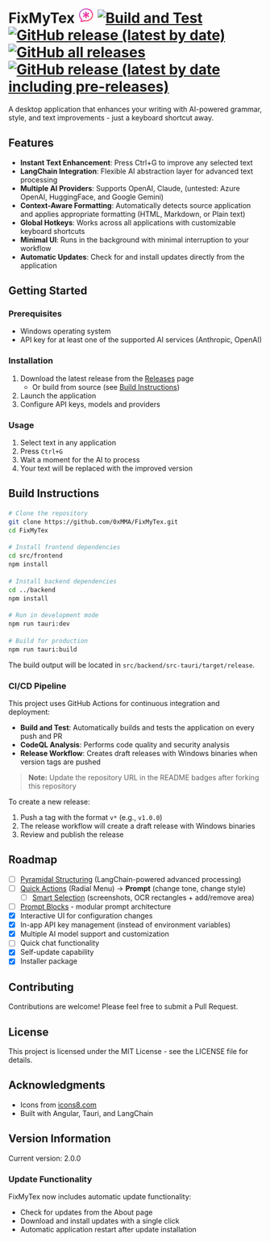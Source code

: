 # FixMyTex ![icon](./src/backend/src-tauri/icons/icons8-mutig-ai-32.png) [![Build and Test](https://github.com/0xMMA/FixMyTex/actions/workflows/build-and-test.yml/badge.svg)](https://github.com/0xMMA/FixMyTex/actions/workflows/build-and-test.yml) [![GitHub release (latest by date)](https://img.shields.io/github/v/release/0xMMA/FixMyTex)](https://github.com/0xMMA/FixMyTex/releases) [![GitHub all releases](https://img.shields.io/github/downloads/0xMMA/FixMyTex/total)](https://github.com/0xMMA/FixMyTex/releases) [![GitHub release (latest by date including pre-releases)](https://img.shields.io/github/v/release/0xMMA/FixMyTex?include_prereleases&label=pre-release)](https://github.com/0xMMA/FixMyTex/releases)

A desktop application that enhances your writing with AI-powered grammar, style, and text improvements - just a keyboard shortcut away.

## Features

- **Instant Text Enhancement**: Press Ctrl+G to improve any selected text
- **LangChain Integration**: Flexible AI abstraction layer for advanced text processing
- **Multiple AI Providers**: Supports OpenAI, Claude, (untested: Azure OpenAI, HuggingFace, and Google Gemini)
- **Context-Aware Formatting**: Automatically detects source application and applies appropriate formatting (HTML, Markdown, or Plain text)
- **Global Hotkeys**: Works across all applications with customizable keyboard shortcuts
- **Minimal UI**: Runs in the background with minimal interruption to your workflow
- **Automatic Updates**: Check for and install updates directly from the application

## Getting Started

### Prerequisites
- Windows operating system
- API key for at least one of the supported AI services (Anthropic, OpenAI)

### Installation

1. Download the latest release from the [Releases](https://github.com/0xMMA/FixMyTex/releases) page
   - Or build from source (see [Build Instructions](#build-instructions))
2. Launch the application 
3. Configure API keys, models and providers

### Usage

1. Select text in any application
2. Press `Ctrl+G` 
3. Wait a moment for the AI to process
4. Your text will be replaced with the improved version

## Build Instructions

```bash
# Clone the repository
git clone https://github.com/0xMMA/FixMyTex.git
cd FixMyTex

# Install frontend dependencies
cd src/frontend
npm install

# Install backend dependencies
cd ../backend
npm install

# Run in development mode
npm run tauri:dev

# Build for production
npm run tauri:build
```

The build output will be located in `src/backend/src-tauri/target/release`.

### CI/CD Pipeline

This project uses GitHub Actions for continuous integration and deployment:

- **Build and Test**: Automatically builds and tests the application on every push and PR
- **CodeQL Analysis**: Performs code quality and security analysis
- **Release Workflow**: Creates draft releases with Windows binaries when version tags are pushed

> **Note:** Update the repository URL in the README badges after forking this repository

To create a new release:
1. Push a tag with the format `v*` (e.g., `v1.0.0`)
2. The release workflow will create a draft release with Windows binaries
3. Review and publish the release

## Roadmap

- [ ] [Pyramidal Structuring](docs/feature%20pyradmidal%20structuring.md) (LangChain-powered advanced processing)
- [ ] [Quick Actions](docs/feature%20quick%20actions.md) (Radial Menu) -> **Prompt** (change tone, change style)
  - [ ] [Smart Selection](docs/feature%20smart%20selection.md) (screenshots, OCR rectangles + add/remove area)
- [ ] [Prompt Blocks](docs/prompt%20blocks.md) - modular prompt architecture
- [X] Interactive UI for configuration changes
- [X] In-app API key management (instead of environment variables)
- [X] Multiple AI model support and customization
- [ ] Quick chat functionality
- [X] Self-update capability
- [X] Installer package

## Contributing

Contributions are welcome! Please feel free to submit a Pull Request.

## License

This project is licensed under the MIT License - see the LICENSE file for details.

## Acknowledgments

- Icons from [icons8.com](https://icons8.com)
- Built with Angular, Tauri, and LangChain

## Version Information

Current version: 2.0.0

### Update Functionality

FixMyTex now includes automatic update functionality:
- Check for updates from the About page
- Download and install updates with a single click
- Automatic application restart after update installation
